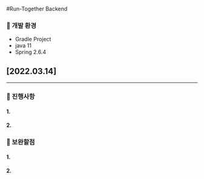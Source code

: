 #Run-Together Backend  

### 🧐 개발 환경
- Gradle Project
- java 11
- Spring  2.6.4


## [2022.03.14]
***
### 🔵 진행사항
#### 1.
#### 2.
### 🔴 보완할점
#### 1.
#### 2.